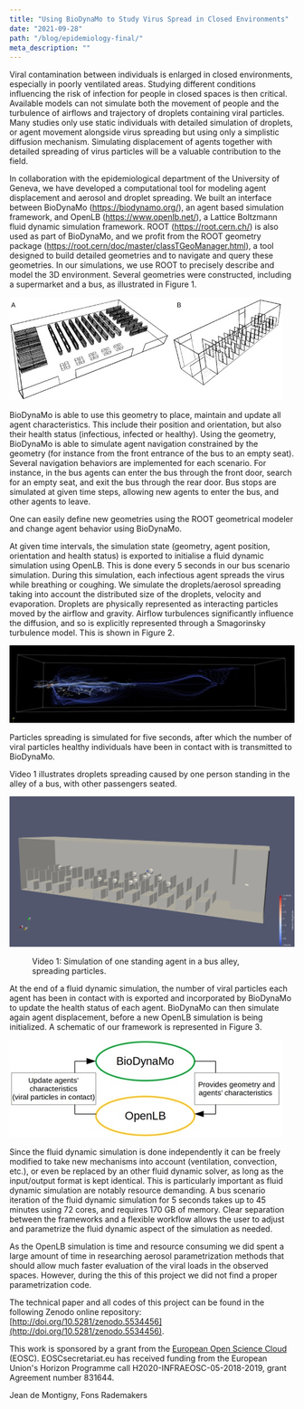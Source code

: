 ```yaml
---
title: "Using BioDynaMo to Study Virus Spread in Closed Environments"
date: "2021-09-28"
path: "/blog/epidemiology-final/"
meta_description: ""
---
```


Viral contamination between individuals is enlarged in closed environments, especially in poorly ventilated areas. Studying different conditions influencing the risk of infection for people in closed spaces is then critical.
Available models can not simulate both the movement of people and the turbulence of airflows and trajectory of droplets containing viral particles. Many studies only use static individuals with detailed simulation of droplets, or agent movement alongside virus spreading but using only a simplistic diffusion mechanism.
Simulating displacement of agents together with detailed spreading of virus particles will be a valuable contribution to the field.

In collaboration with the epidemiological department of the University of Geneva, we have developed a computational tool for modeling agent displacement and aerosol and droplet spreading.
We built an interface between BioDynaMo (https://biodynamo.org/), an agent based simulation framework, and OpenLB (https://www.openlb.net/), a Lattice Boltzmann fluid dynamic simulation framework. ROOT (https://root.cern.ch/) is also used as part of BioDynaMo, and we profit from the ROOT geometry package (https://root.cern/doc/master/classTGeoManager.html), a tool designed to build detailed geometries and to navigate and query these geometries.
In our simulations, we use ROOT to precisely describe and model the 3D environment. Several geometries were constructed, including a supermarket and a bus, as illustrated in Figure 1.

![](fig-epi-final-1.jpg "Figure 1: Simulation environments constructed using the ROOT geometry package, representing a supermarket (A) and a bus (B).")

BioDynaMo is able to use this geometry to place, maintain and update all agent characteristics. This include their position and orientation, but also their health status (infectious, infected or healthy). Using the geometry, BioDynaMo is able to simulate agent navigation constrained by the geometry (for instance from the front entrance of the bus to an empty seat). Several navigation behaviors are implemented for each scenario. For instance, in the bus agents can enter the bus through the front door, search for an empty seat, and exit the bus through the rear door. Bus stops are simulated at given time steps, allowing new agents to enter the bus, and other agents to leave.

One can easily define new geometries using the ROOT geometrical modeler and change agent behavior using BioDynaMo.

At given time intervals, the simulation state (geometry, agent position, orientation and health status) is exported to initialise a fluid dynamic simulation using OpenLB. This is done every 5 seconds in our bus scenario simulation. During this simulation, each infectious agent spreads the virus while breathing or coughing. We simulate the droplets/aerosol spreading taking into account the distributed size of the droplets, velocity and evaporation. Droplets are physically represented as interacting particles moved by the airflow and gravity. Airflow turbulences significantly influence the diffusion, and so is explicitly represented through a Smagorinsky turbulence model. This is shown in Figure 2.

![](fig-epi-final-2.jpg "Figure 2: Simulation of particles spreading and air-flow using OpenLB in a physical space of 4x4x20m.")

Particles spreading is simulated for five seconds, after which the number of viral particles healthy individuals have been in contact with is transmitted to BioDynaMo.

Video 1 illustrates droplets spreading caused by one person standing in the alley of a bus, with other passengers seated.

![](fig-epi-final-standing.gif)

<figure>
<figcaption class="gatsby-resp-image-figcaption">
Video 1: Simulation of one standing agent in a bus alley, spreading particles.
</figcaption>
</figure>

At the end of a fluid dynamic simulation, the number of viral particles each agent has been in contact with is exported and incorporated by BioDynaMo to update the health status of each agent. BioDynaMo can then simulate again agent displacement, before a new OpenLB simulation is being initialized. A schematic of our framework is represented in Figure 3.

![](fig-epi-final-3.jpg "Figure 3: Schematic illustration of the framework interaction workflow. BioDynaMo is in charge of simulating individual behaviours and characteristics, while the fluid dynamic simulation framework OpenLB is in charge of simulating the precise spreading of droplets and aerosols.")

Since the fluid dynamic simulation is done independently it can be freely modified to take new mechanisms into account (ventilation, convection, etc.), or even be replaced by an other fluid dynamic solver, as long as the input/output format is kept identical.
This is particularly important as fluid dynamic simulation are notably resource demanding. A bus scenario iteration of the fluid dynamic simulation for 5 seconds takes up to 45 minutes using 72 cores, and requires 170 GB of memory.
Clear separation between the frameworks and a flexible workflow allows the user to adjust and parametrize the fluid dynamic aspect of the simulation as needed.

As the OpenLB simulation is time and resource consuming we did spent a large amount of time in researching aerosol parametrization methods that should allow much faster evaluation of the viral loads in the observed spaces. However, during the this of this project we did not find a proper parametrization code.

The technical paper and all codes of this project can be found in the following Zenodo online repository: [http://doi.org/10.5281/zenodo.5534456](http://doi.org/10.5281/zenodo.5534456).

This work is sponsored by a grant from the [European Open Science Cloud](https://www.eoscsecretariat.eu) (EOSC).
EOSCsecretariat.eu has received funding from the European Union's Horizon Programme call H2020-INFRAEOSC-05-2018-2019, grant Agreement number 831644.

Jean de Montigny, Fons Rademakers

